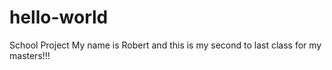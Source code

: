 # hello-world
School Project
My name is Robert and this is my second to last class for my masters!!!
